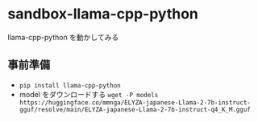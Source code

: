 # sandbox-llama-cpp-python
llama-cpp-python を動かしてみる

## 事前準備
- `pip install llama-cpp-python`
- model をダウンロードする
    `wget -P models https://huggingface.co/mmnga/ELYZA-japanese-Llama-2-7b-instruct-gguf/resolve/main/ELYZA-japanese-Llama-2-7b-instruct-q4_K_M.gguf`
